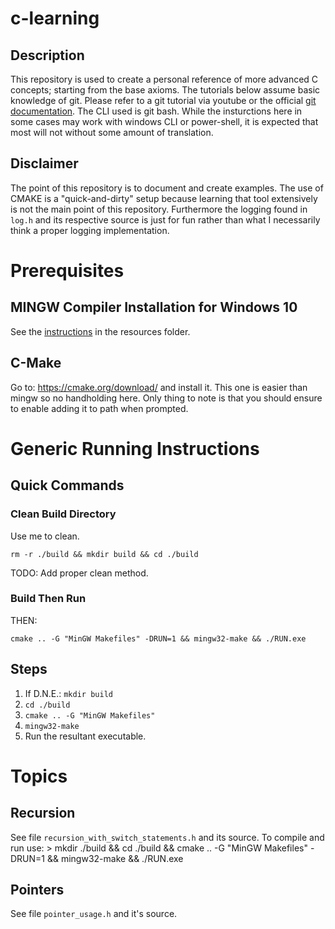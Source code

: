 # c-learning
## Description
This repository is used to create a personal reference of more advanced C concepts; starting from the base axioms. The tutorials below assume basic knowledge of git. Please refer to a git tutorial via youtube or the official [git documentation](https://docs.github.com/en/get-started/quickstart). The CLI used is git bash. While the insturctions here in some cases may work with windows CLI or power-shell, it is expected that most will not without some amount of translation.

## Disclaimer
The point of this repository is to document and create examples. The use of CMAKE is a "quick-and-dirty" setup because learning that tool extensively is not the main point of this repository. Furthermore the logging found in `log.h` and its respective source is just for fun rather than what I necessarily think a proper logging implementation.

# Prerequisites
## MINGW Compiler Installation for Windows 10
See the [instructions](./resources/mingw_install.md) in the resources folder.

## C-Make
Go to: https://cmake.org/download/ and install it. This one is easier than mingw so no handholding here. Only thing to note is that you should ensure to enable adding it to path when prompted.

# Generic Running Instructions
## Quick Commands
### Clean Build Directory
Use me to clean.
  ```
  rm -r ./build && mkdir build && cd ./build
  ```
TODO: Add proper clean method.

### Build Then Run
THEN:
  ```
  cmake .. -G "MinGW Makefiles" -DRUN=1 && mingw32-make && ./RUN.exe
  ```

## Steps
  1. If D.N.E.: `mkdir build`
  2. `cd ./build`
  3. `cmake .. -G "MinGW Makefiles"`
  4. `mingw32-make`
  5. Run the resultant executable.

# Topics
## Recursion
See file `recursion_with_switch_statements.h` and its source.
To compile and run use:
    > mkdir ./build && cd ./build && cmake .. -G "MinGW Makefiles" -DRUN=1 && mingw32-make && ./RUN.exe

## Pointers
See file `pointer_usage.h` and it's source.
